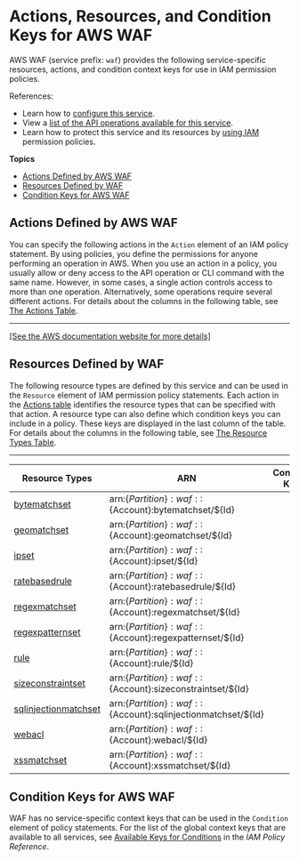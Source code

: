 # Actions, Resources, and Condition Keys for AWS WAF<a name="list_awswaf"></a>

AWS WAF \(service prefix: `waf`\) provides the following service\-specific resources, actions, and condition context keys for use in IAM permission policies\.

References:
+ Learn how to [configure this service](http://docs.aws.amazon.com/waf/latest/developerguide/)\.
+ View a [list of the API operations available for this service](http://docs.aws.amazon.com/waf/latest/APIReference/)\.
+ Learn how to protect this service and its resources by [using IAM](http://docs.aws.amazon.com/waf/latest/developerguide/waf-auth-and-access-control.html) permission policies\.

**Topics**
+ [Actions Defined by AWS WAF](#awswaf-actions-as-permissions)
+ [Resources Defined by WAF](#awswaf-resources-for-iam-policies)
+ [Condition Keys for AWS WAF](#awswaf-policy-keys)

## Actions Defined by AWS WAF<a name="awswaf-actions-as-permissions"></a>

You can specify the following actions in the `Action` element of an IAM policy statement\. By using policies, you define the permissions for anyone performing an operation in AWS\. When you use an action in a policy, you usually allow or deny access to the API operation or CLI command with the same name\. However, in some cases, a single action controls access to more than one operation\. Alternatively, some operations require several different actions\. For details about the columns in the following table, see [The Actions Table](reference_policies_actions-resources-contextkeys.md#actions_table)\.


****  
[\[See the AWS documentation website for more details\]](http://docs.aws.amazon.com/IAM/latest/UserGuide/list_awswaf.html)

## Resources Defined by WAF<a name="awswaf-resources-for-iam-policies"></a>

The following resource types are defined by this service and can be used in the `Resource` element of IAM permission policy statements\. Each action in the [Actions table](#awswaf-actions-as-permissions) identifies the resource types that can be specified with that action\. A resource type can also define which condition keys you can include in a policy\. These keys are displayed in the last column of the table\. For details about the columns in the following table, see [The Resource Types Table](reference_policies_actions-resources-contextkeys.md#resources_table)\.


****  

| Resource Types | ARN | Condition Keys | 
| --- | --- | --- | 
| [bytematchset](http://docs.aws.amazon.com/waf/latest/APIReference/API_ByteMatchSet.html) | arn:$\{Partition\}:waf::$\{Account\}:bytematchset/$\{Id\} |  | 
| [geomatchset](http://docs.aws.amazon.com/waf/latest/APIReference/API_GeoMatchSet.html) | arn:$\{Partition\}:waf::$\{Account\}:geomatchset/$\{Id\} |  | 
| [ipset](http://docs.aws.amazon.com/waf/latest/APIReference/API_IPSet.html) | arn:$\{Partition\}:waf::$\{Account\}:ipset/$\{Id\} |  | 
| [ratebasedrule](http://docs.aws.amazon.com/waf/latest/APIReference/API_RateBasedRule.html) | arn:$\{Partition\}:waf::$\{Account\}:ratebasedrule/$\{Id\} |  | 
| [regexmatchset](http://docs.aws.amazon.com/waf/latest/APIReference/API_RegexMatchSet.html) | arn:$\{Partition\}:waf::$\{Account\}:regexmatchset/$\{Id\} |  | 
| [regexpatternset](http://docs.aws.amazon.com/waf/latest/APIReference/API_RegexPatternSet.html) | arn:$\{Partition\}:waf::$\{Account\}:regexpatternset/$\{Id\} |  | 
| [rule](http://docs.aws.amazon.com/waf/latest/APIReference/API_Rule.html) | arn:$\{Partition\}:waf::$\{Account\}:rule/$\{Id\} |  | 
| [sizeconstraintset](http://docs.aws.amazon.com/waf/latest/APIReference/API_SizeConstraintSet.html) | arn:$\{Partition\}:waf::$\{Account\}:sizeconstraintset/$\{Id\} |  | 
| [sqlinjectionmatchset](http://docs.aws.amazon.com/waf/latest/APIReference/API_SqlInjectionMatchSet.html) | arn:$\{Partition\}:waf::$\{Account\}:sqlinjectionmatchset/$\{Id\} |  | 
| [webacl](http://docs.aws.amazon.com/waf/latest/APIReference/API_WebACL.html) | arn:$\{Partition\}:waf::$\{Account\}:webacl/$\{Id\} |  | 
| [xssmatchset](http://docs.aws.amazon.com/waf/latest/APIReference/API_XssMatchSet.html) | arn:$\{Partition\}:waf::$\{Account\}:xssmatchset/$\{Id\} |  | 

## Condition Keys for AWS WAF<a name="awswaf-policy-keys"></a>

WAF has no service\-specific context keys that can be used in the `Condition` element of policy statements\. For the list of the global context keys that are available to all services, see [Available Keys for Conditions](http://docs.aws.amazon.com/IAM/latest/UserGuide/reference_policies_condition-keys.html#AvailableKeys) in the *IAM Policy Reference*\.